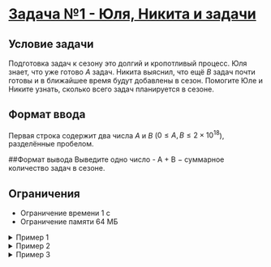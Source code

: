 # [Задача №1 - Юля, Никита и задачи](https://coderun.yandex.ru/selections/quickstart/problems/season-tasks)

## Условие задачи

Подготовка задач к сезону это долгий и кропотливый процесс. Юля знает, что уже готово  *A* задач.
Никита выяснил, что ещё *B* задач почти готовы и в ближайшее время будут добавлены в сезон.
Помогите Юле и Никите узнать, сколько всего задач планируется в сезоне.

## Формат ввода
Первая строка содержит два числа $A$ и $B$ ($0 \leq A, B \leq 2 \times 10^{18}$), разделённые пробелом.

##Формат вывода
Выведите одно число - A + B − суммарное количество задач в сезоне.


## Ограничения

- Ограничение времени      1 с
- Ограничение памяти       64 МБ

<details>
<summary>
Пример 1
</summary>

**Ввод:**

``` bash
1 1
```


**Вывод:**

``` bash
2
```

</details>

<details>
<summary>
Пример 2
</summary>

**Ввод:**

``` bash
4 1
```


**Вывод:**

``` bash
5
```

</details>


<details>
<summary>
Пример 3
</summary>


**Ввод:**

``` bash
1 3
```



**Вывод:**

``` bash
4
```

</details>
